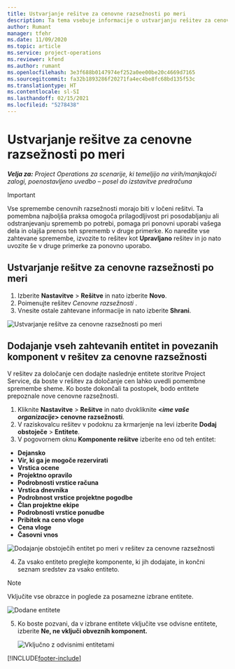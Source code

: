 ```yaml
---
title: Ustvarjanje rešitve za cenovne razsežnosti po meri
description: Ta tema vsebuje informacije o ustvarjanju rešitev za cenovne razsežnosti po meri.
author: Rumant
manager: tfehr
ms.date: 11/09/2020
ms.topic: article
ms.service: project-operations
ms.reviewer: kfend
ms.author: rumant
ms.openlocfilehash: 3e3f688b0147974ef252a0ee00be20c4669d7165
ms.sourcegitcommit: fa32b1893286f20271fa4ec4be8fc68bd135f53c
ms.translationtype: HT
ms.contentlocale: sl-SI
ms.lasthandoff: 02/15/2021
ms.locfileid: "5278438"
---
```

# <a name="create-a-solution-for-custom-pricing-dimensions"></a>Ustvarjanje rešitve za cenovne razsežnosti po meri

 _**Velja za:** Project Operations za scenarije, ki temeljijo na virih/manjkajoči zalogi, poenostavljeno uvedbo – posel do izstavitve predračuna_ 

>[!IMPORTANT]
>Vse spremembe cenovnih razsežnosti morajo biti v ločeni rešitvi. Ta pomembna najboljša praksa omogoča prilagodljivost pri posodabljanju ali odstranjevanju sprememb po potrebi, pomaga pri ponovni uporabi vašega dela in olajša prenos teh sprememb v druge primerke. Ko naredite vse zahtevane spremembe, izvozite to rešitev kot **Upravljano** rešitev in jo nato uvozite še v druge primerke za ponovno uporabo.

## <a name="create-a-solution-for-custom-pricing-dimensions"></a>Ustvarjanje rešitve za cenovne razsežnosti po meri

1.  Izberite **Nastavitve** > **Rešitve** in nato izberite **Novo**.
2.  Poimenujte rešitev *Cenovne razsežnosti <your organization name>*.
3. Vnesite ostale zahtevane informacije in nato izberite **Shrani**.

  ![Ustvarjanje rešitve za cenovne razsežnosti po meri](./media/Creation-of-custom-pricing-dimension-solution.png)
 
## <a name="add-all-required-entities-and-related-components-to-the-pricing-dimension-solution"></a>Dodajanje vseh zahtevanih entitet in povezanih komponent v rešitev za cenovne razsežnosti

V rešitev za določanje cen dodajte naslednje entitete storitve Project Service, da boste v rešitev za določanje cen lahko uvedli pomembne spremembe sheme. Ko boste dokončali ta postopek, bodo entitete prepoznale nove cenovne razsežnosti.

1.  Kliknite **Nastavitve** > **Rešitve** in nato dvokliknite **<*ime vaše organizacije*> cenovne razsežnosti**.
2.  V raziskovalcu rešitev v podoknu za krmarjenje na levi izberite **Dodaj obstoječe** > **Entitete**.
3.  V pogovornem oknu **Komponente rešitve** izberite eno od teh entitet:
 
   - **Dejansko**
   - **Vir, ki ga je mogoče rezervirati**
   - **Vrstica ocene**
   - **Projektno opravilo**
   - **Podrobnosti vrstice računa**
   - **Vrstica dnevnika**
   - **Podrobnost vrstice projektne pogodbe**
   - **Član projektne ekipe**
   - **Podrobnosti vrstice ponudbe**
   - **Pribitek na ceno vloge**
   - **Cena vloge**
   - **Časovni vnos**
 
   ![Dodajanje obstoječih entitet po meri v rešitev za cenovne razsežnosti](./media/Existing-entities-to-PD-solution.png)
 
 4. Za vsako entiteto preglejte komponente, ki jih dodajate, in končni seznam sredstev za vsako entiteto. 

   >[!NOTE]
   > Vključite vse obrazce in poglede za posamezne izbrane entitete.

  ![Dodane entitete](./media/solution-component-selection.png)


5.  Ko boste pozvani, da v izbrane entitete vključite vse odvisne entitete, izberite **Ne, ne vključi obveznih komponent.**

    ![Vključno z odvisnimi entitetami](./media/Do-not-include-required.png)


[!INCLUDE[footer-include](../includes/footer-banner.md)]